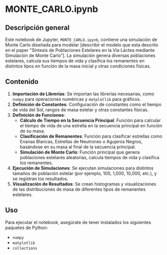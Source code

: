 # MONTE_CARLO.ipynb

## Descripción general

Este notebook de Jupyter, `MONTE_CARLO.ipynb`, contiene una simulación de Monte Carlo diseñada para modelar [describir el modelo que esta descrito en el paper "Síntesis de Poblaciones Estelares en la Vía Láctea mediante Simulación de Monte Carlo"]. La simulación genera diversas poblaciones estelares, calcula sus tiempos de vida y clasifica los remanentes en distintos tipos en función de la masa inicial y otras condiciones físicas.

## Contenido

1. **Importación de Librerías**: Se importan las librerías necesarias, como `numpy` para operaciones numéricas y `matplotlib` para gráficos.
2. **Definición de Constantes**: Configuración de constantes como el tiempo de vida del Sol, rangos de masa estelar y otras constantes físicas.
3. **Definición de Funciones**:
   - **Cálculo de Tiempo en la Secuencia Principal**: Función para calcular el tiempo de vida de una estrella en la secuencia principal en función de su masa.
   - **Clasificación de Remanentes**: Función para clasificar estrellas como Enanas Blancas, Estrellas de Neutrones o Agujeros Negros, basándose en su masa al final de la secuencia principal.
   - **Simulación de Monte Carlo**: Función principal que genera poblaciones estelares aleatorias, calcula tiempos de vida y clasifica los remanentes.
4. **Ejecución de Simulaciones**: Se ejecutan simulaciones para distintos tamaños de población estelar (por ejemplo, 100, 1,000, 10,000, etc.), y se registran los resultados.
5. **Visualización de Resultados**: Se crean histogramas y visualizaciones de las distribuciones de masa de diferentes tipos de remanentes estelares.

## Uso

Para ejecutar el notebook, asegúrate de tener instalados los siguientes paquetes de Python:
- `numpy`
- `matplotlib`
- `collections` 

